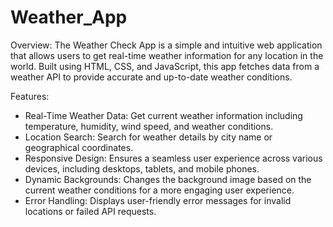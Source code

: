 # Weather_App
Overview:
The Weather Check App is a simple and intuitive web application that allows users to get real-time weather information for any location in the world. Built using HTML, CSS, and JavaScript, this app fetches data from a weather API to provide accurate and up-to-date weather conditions.

Features:
   * Real-Time Weather Data: Get current weather information including temperature, humidity, wind speed, and weather conditions.
   * Location Search: Search for weather details by city name or geographical coordinates.
   * Responsive Design: Ensures a seamless user experience across various devices, including desktops, tablets, and mobile phones.
   * Dynamic Backgrounds: Changes the background image based on the current weather conditions for a more engaging user experience.
   * Error Handling: Displays user-friendly error messages for invalid locations or failed API requests.
